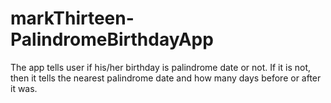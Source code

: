 # markThirteen-PalindromeBirthdayApp
The app tells user if his/her birthday is palindrome date or not. If it is not, then it tells the nearest palindrome date and how many days before or after it was.
